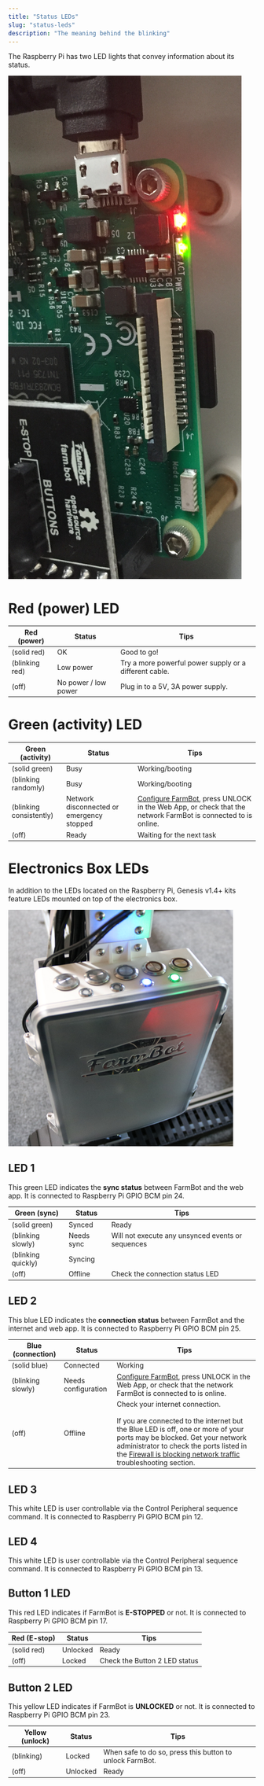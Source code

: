 ```yaml
---
title: "Status LEDs"
slug: "status-leds"
description: "The meaning behind the blinking"
---
```


The Raspberry Pi has two LED lights that convey information about its status.

![RASPBERRY_PI_LIGHTS.jpg](_images/RASPBERRY_PI_LIGHTS.jpg)

# Red (power) LED

|Red (power)                   |Status                        |Tips                          |
|------------------------------|------------------------------|------------------------------|
|<span class="fa fa-circle led red"></span> (solid red)|OK                            |Good to go!
|<span class="fa fa-sun-o led red"></span> (blinking red)|Low power                     |Try a more powerful power supply or a different cable.
|<span class="fa fa-circle-thin led red"></span>  (off)|No power / low power          |Plug in to a 5V, 3A power supply.

# Green (activity) LED

|Green (activity)              |Status                        |Tips                          |
|------------------------------|------------------------------|------------------------------|
|<span class="fa fa-circle led green"></span> (solid green)|Busy                          |Working/booting
|<span class="fa fa-sun-o led green"></span> (blinking randomly)|Busy                          |Working/booting
|<span class="fa fa-sun-o led green"></span> (blinking consistently)|Network disconnected or emergency stopped|[Configure FarmBot](configurator.md), press <span class="fb-button fb-yellow">UNLOCK</span> in the Web App, or check that the network FarmBot is connected to is online.
|<span class="fa fa-circle-thin led green"></span> (off)|Ready                         |Waiting for the next task



# Electronics Box LEDs

In addition to the LEDs located on the Raspberry Pi, Genesis v1.4+ kits feature LEDs mounted on top of the electronics box.

![LEDs.png](_images/LEDs.png)

## LED 1
This green LED indicates the **sync status** between FarmBot and the web app. It is connected to Raspberry Pi GPIO BCM pin 24.

|Green (sync)                  |Status                        |Tips                          |
|------------------------------|------------------------------|------------------------------|
|<span class="fa fa-circle led green"></span> (solid green)|Synced                        |Ready
|<span class="fa fa-sun-o led green"></span> (blinking slowly)|Needs sync                    |Will not execute any unsynced events or sequences
|<span class="fa fa-sun-o led green"></span> (blinking quickly)|Syncing                       |
|<span class="fa fa-circle-thin led green"></span> (off)|Offline                       |Check the connection status LED

## LED 2
This blue LED indicates the **connection status** between FarmBot and the internet and web app. It is connected to Raspberry Pi GPIO BCM pin 25.

|Blue (connection)             |Status                        |Tips                          |
|------------------------------|------------------------------|------------------------------|
|<span class="fa fa-circle saucer blue"></span> (solid blue)|Connected                     |Working
|<span class="fa fa-sun-o led blue"></span> (blinking slowly)|Needs configuration           |[Configure FarmBot](configurator.md), press <span class="fb-button fb-yellow">UNLOCK</span> in the Web App, or check that the network FarmBot is connected to is online.
|<span class="fa fa-circle-thin led blue"></span> (off)|Offline                       |Check your internet connection.<br><br>If you are connected to the internet but the Blue LED is off, one or more of your ports may be blocked. Get your network administrator to check the ports listed in the [Firewall is blocking network traffic](../../FarmBot-Software/troubleshooting/connecting-farmbot-to-the-web-app.md#6-firewall-is-blocking-network-traffic) troubleshooting section.

## LED 3
This white LED is user controllable via the <span class="fb-step fb-write-pin">Control Peripheral</span> sequence command. It is connected to Raspberry Pi GPIO BCM pin 12.

## LED 4
This white LED is user controllable via the <span class="fb-step fb-write-pin">Control Peripheral</span> sequence command. It is connected to Raspberry Pi GPIO BCM pin 13.

## Button 1 LED
This red LED indicates if FarmBot is **E-STOPPED** or not. It is connected to Raspberry Pi GPIO BCM pin 17.

|Red (E-stop)                  |Status                        |Tips                          |
|------------------------------|------------------------------|------------------------------|
|<span class="fa fa-circle led red"></span> (solid red)|Unlocked                      |Ready
|<span class="fa fa-circle-thin led red"></span> (off)|Locked                        |Check the Button 2 LED status

## Button 2 LED
This yellow LED indicates if FarmBot is **UNLOCKED** or not. It is connected to Raspberry Pi GPIO BCM pin 23.

|Yellow (unlock)               |Status                        |Tips                          |
|------------------------------|------------------------------|------------------------------|
|<span class="fa fa-sun-o led orange"></span> (blinking)|Locked                        |When safe to do so, press this button to unlock FarmBot.
|<span class="fa fa-circle-thin led orange"></span> (off)|Unlocked                      |Ready


